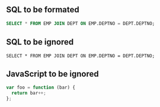 ## SQL to be formated

``` sql
SELECT * FROM EMP JOIN DEPT ON EMP.DEPTNO = DEPT.DEPTNO;
```

## SQL to be ignored

```
SELECT * FROM EMP JOIN DEPT ON EMP.DEPTNO = DEPT.DEPTNO;
```

## JavaScript to be ignored

``` js
var foo = function (bar) {
  return bar++;
};
```

